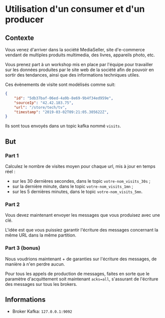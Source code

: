 # Utilisation d'un consumer et d'un producer

## Contexte

Vous venez d'arriver dans la société MediaSeller, site d'e-commerce vendant de multiples produits
multimedia, des livres, appareils photo, etc.

Vous prenez part à un workshop mis en place par l'équipe pour travailler sur les données
produites par le site web de la société afin de pouvoir en sortir des tendances, ainsi que des 
informations techniques utiles.

Ces évènements de visite sont modélisés comme suit:

```json
{
    "id": "5db37baf-06ed-4a9b-8e69-9b4f34ed959e",
    "sourceIp": "42.42.183.75",
    "url": "/store/tech/tv",
    "timestamp": "2019-03-02T09:21:05.305622Z",
}
```

Ils sont tous envoyés dans un topic kafka nommé `visits`.

## But

### Part 1

Calculez le nombre de visites moyen pour chaque url, mis à jour en temps réel :

  * sur les 30 dernières secondes, dans le topic `votre-nom_visits_30s` ;
  * sur la dernière minute, dans le topic `votre-nom_visits_1mn` ;
  * sur les 5 dernières minutes, dans le topic `votre-nom_visits_5mn`.

### Part 2

Vous devez maintenant envoyer les messages que vous produisez avec une clé.

L'idée est que vous puissiez garantir l'écriture des messages concernant la même URL dans la même partition.

### Part 3 (bonus)

Nous voudrions maintenant + de garanties sur l'écriture des messages, de manière à n'en perdre aucun.

Pour tous les appels de production de messages, faites en sorte que
le paramètre d'acquittement soit maintenant `acks=all`, s'assurant de 
l'écriture des messages sur tous les brokers.

## Informations

 * Broker Kafka: `127.0.0.1:9092`